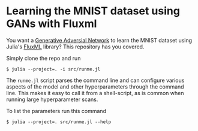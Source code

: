 # Learning the MNIST dataset using GANs with Fluxml
You want a [Generative Adversial Network](https://arxiv.org/abs/1406.2661) to learn the MNIST dataset using Julia's
[FluxML](https://www.fluxml.ai) library? This repository has you covered.

Simply clone the repo and run
```
$ julia --project=. -i src/runme.jl
```

The `runme.jl` script parses the command line and can configure various aspects of the
model and other hyperparameters through the command line. This makes it easy to call
it from a shell-script, as is common when running large hyperparameter scans.

To list the parameters run this command

```
$ julia --project=. src/runme.jl --help
```


